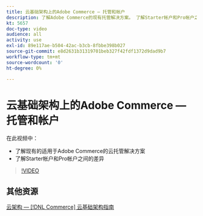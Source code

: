 ```yaml
---
title: 云基础架构上的Adobe Commerce — 托管和帐户
description: 了解Adobe Commerce的现有托管解决方​案。 了解Starter帐户和Pro帐户之间的差​异。
kt: 5657
doc-type: video
audience: all
activity: use
exl-id: 89e117ae-b504-42ac-b3cb-8fbbe398b027
source-git-commit: e8d2631b31319701beb327f42fdf1372d9dad9b7
workflow-type: tm+mt
source-wordcount: '0'
ht-degree: 0%

---
```


# 云基础架构上的Adobe Commerce — 托管和帐户

在此视频中：

- 了解现有的适用于Adobe Commerce的云托&#x200B;管解决方案
- 了解Starter帐户和Pro帐户之间的差&#x200B;异

>[!VIDEO](https://video.tv.adobe.com/v/35813?quality=12&learn=on)

## 其他资源

[云架构 —  [!DNL Commerce] 云基础架构指南](https://experienceleague.adobe.com/docs/commerce-cloud-service/user-guide/architecture/cloud-architecture.html)

